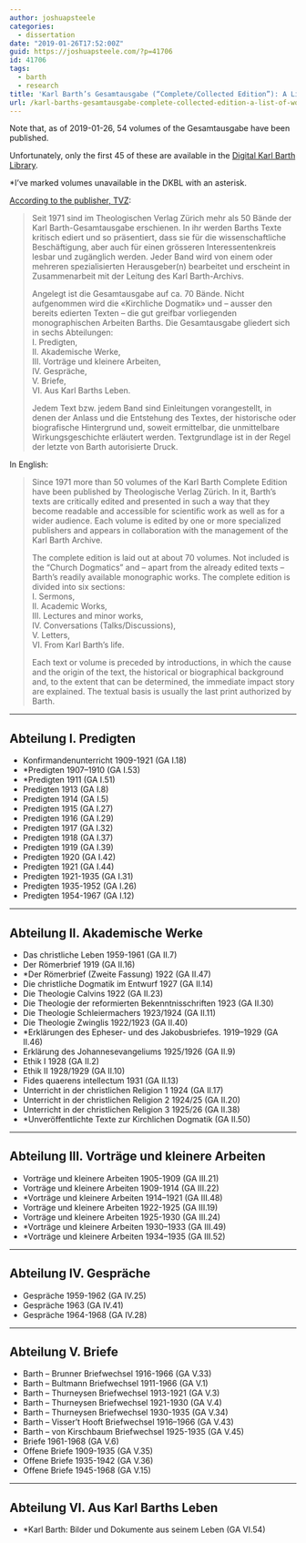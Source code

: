 ```yaml
---
author: joshuapsteele
categories:
  - dissertation
date: "2019-01-26T17:52:00Z"
guid: https://joshuapsteele.com/?p=41706
id: 41706
tags:
  - barth
  - research
title: 'Karl Barth’s Gesamtausgabe (“Complete/Collected Edition”): A List of Works'
url: /karl-barths-gesamtausgabe-complete-collected-edition-a-list-of-works/
---
```


Note that, as of 2019-01-26, 54 volumes of the Gesamtausgabe have been published.

Unfortunately, only the first 45 of these are available in the [Digital Karl Barth Library](https://dkbl.alexanderstreet.com/).

\*I’ve marked volumes unavailable in the DKBL with an asterisk.

[According to the publisher, TVZ](https://www.tvz-verlag.ch/reihe/karl-barth-gesamtausgabe-10/?page_id=1):

> Seit 1971 sind im Theologischen Verlag Zürich mehr als 50 Bände der Karl Barth-Gesamtausgabe erschienen. In ihr werden Barths Texte kritisch ediert und so präsentiert, dass sie für die wissenschaftliche Beschäftigung, aber auch für einen grösseren Interessentenkreis lesbar und zugänglich werden. Jeder Band wird von einem oder mehreren spezialisierten Herausgeber(n) bearbeitet und erscheint in Zusammenarbeit mit der Leitung des Karl Barth-Archivs.
> 
>  Angelegt ist die Gesamtausgabe auf ca. 70 Bände. Nicht aufgenommen wird die «Kirchliche Dogmatik» und – ausser den bereits edierten Texten – die gut greifbar vorliegenden monographischen Arbeiten Barths. Die Gesamtausgabe gliedert sich in sechs Abteilungen:  
>  I. Predigten,  
>  II. Akademische Werke,  
>  III. Vorträge und kleinere Arbeiten,  
>  IV. Gespräche,  
>  V. Briefe,  
>  VI. Aus Karl Barths Leben.
> 
>  Jedem Text bzw. jedem Band sind Einleitungen vorangestellt, in denen der Anlass und die Entstehung des Textes, der historische oder biografische Hintergrund und, soweit ermittelbar, die unmittelbare Wirkungsgeschichte erläutert werden. Textgrundlage ist in der Regel der letzte von Barth autorisierte Druck.

In English:

> Since 1971 more than 50 volumes of the Karl Barth Complete Edition have been published by Theologische Verlag Zürich. In it, Barth’s texts are critically edited and presented in such a way that they become readable and accessible for scientific work as well as for a wider audience. Each volume is edited by one or more specialized publishers and appears in collaboration with the management of the Karl Barth Archive.
> 
>  The complete edition is laid out at about 70 volumes. Not included is the “Church Dogmatics” and – apart from the already edited texts – Barth’s readily available monographic works. The complete edition is divided into six sections:  
>  I. Sermons,  
>  II. Academic Works,  
>  III. Lectures and minor works,  
>  IV. Conversations (Talks/Discussions),  
>  V. Letters,  
>  VI. From Karl Barth’s life.
> 
>  Each text or volume is preceded by introductions, in which the cause and the origin of the text, the historical or biographical background and, to the extent that can be determined, the immediate impact story are explained. The textual basis is usually the last print authorized by Barth.

---

## Abteilung I. Predigten

- Konfirmandenunterricht 1909-1921 (GA I.18)
- \*Predigten 1907–1910 (GA I.53)
- \*Predigten 1911 (GA I.51)
- Predigten 1913 (GA I.8)
- Predigten 1914 (GA I.5)
- Predigten 1915 (GA I.27)
- Predigten 1916 (GA I.29)
- Predigten 1917 (GA I.32)
- Predigten 1918 (GA I.37)
- Predigten 1919 (GA I.39)
- Predigten 1920 (GA I.42)
- Predigten 1921 (GA I.44)
- Predigten 1921-1935 (GA I.31)
- Predigten 1935-1952 (GA I.26)
- Predigten 1954-1967 (GA I.12)

---

## Abteilung II. Akademische Werke

- Das christliche Leben 1959-1961 (GA II.7)
- Der Römerbrief 1919 (GA II.16)
- \*Der Römerbrief (Zweite Fassung) 1922 (GA II.47)
- Die christliche Dogmatik im Entwurf 1927 (GA II.14)
- Die Theologie Calvins 1922 (GA II.23)
- Die Theologie der reformierten Bekenntnisschriften 1923 (GA II.30)
- Die Theologie Schleiermachers 1923/1924 (GA II.11)
- Die Theologie Zwinglis 1922/1923 (GA II.40)
- \*Erklärungen des Epheser- und des Jakobusbriefes. 1919–1929 (GA II.46)
- Erklärung des Johannesevangeliums 1925/1926 (GA II.9)
- Ethik I 1928 (GA II.2)
- Ethik II 1928/1929 (GA II.10)
- Fides quaerens intellectum 1931 (GA II.13)
- Unterricht in der christlichen Religion 1 1924 (GA II.17)
- Unterricht in der christlichen Religion 2 1924/25 (GA II.20)
- Unterricht in der christlichen Religion 3 1925/26 (GA II.38)
- \*Unveröffentlichte Texte zur Kirchlichen Dogmatik (GA II.50)

---

## Abteilung III. Vorträge und kleinere Arbeiten

- Vorträge und kleinere Arbeiten 1905-1909 (GA III.21)
- Vorträge und kleinere Arbeiten 1909-1914 (GA III.22)
- \*Vorträge und kleinere Arbeiten 1914–1921 (GA III.48)
- Vorträge und kleinere Arbeiten 1922-1925 (GA III.19)
- Vorträge und kleinere Arbeiten 1925-1930 (GA III.24)
- \*Vorträge und kleinere Arbeiten 1930–1933 (GA III.49)
- \*Vorträge und kleinere Arbeiten 1934–1935 (GA III.52)

---

## Abteilung IV. Gespräche

- Gespräche 1959-1962 (GA IV.25)
- Gespräche 1963 (GA IV.41)
- Gespräche 1964-1968 (GA IV.28)

---

## Abteilung V. Briefe

- Barth – Brunner Briefwechsel 1916-1966 (GA V.33)
- Barth – Bultmann Briefwechsel 1911-1966 (GA V.1)
- Barth – Thurneysen Briefwechsel 1913-1921 (GA V.3)
- Barth – Thurneysen Briefwechsel 1921-1930 (GA V.4)
- Barth – Thurneysen Briefwechsel 1930-1935 (GA V.34)
- Barth – Visser’t Hooft Briefwechsel 1916–1966 (GA V.43)
- Barth – von Kirschbaum Briefwechsel 1925-1935 (GA V.45)
- Briefe 1961-1968 (GA V.6)
- Offene Briefe 1909-1935 (GA V.35)
- Offene Briefe 1935-1942 (GA V.36)
- Offene Briefe 1945-1968 (GA V.15)

---

## Abteilung VI. Aus Karl Barths Leben

- \*Karl Barth: Bilder und Dokumente aus seinem Leben (GA VI.54)